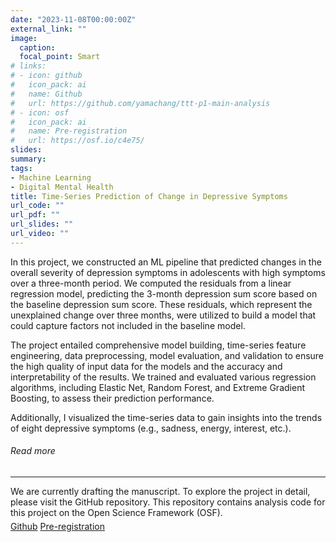```yaml
---
date: "2023-11-08T00:00:00Z"
external_link: ""
image:
  caption: 
  focal_point: Smart
# links:
# - icon: github
#   icon_pack: ai
#   name: Github
#   url: https://github.com/yamachang/ttt-p1-main-analysis
# - icon: osf
#   icon_pack: ai
#   name: Pre-registration
#   url: https://osf.io/c4e75/
slides: 
summary: 
tags:
- Machine Learning
- Digital Mental Health
title: Time-Series Prediction of Change in Depressive Symptoms
url_code: ""
url_pdf: ""
url_slides: ""
url_video: ""
---
```


<p>In this project, we constructed an ML pipeline that predicted changes in the overall severity of depression symptoms in adolescents with high symptoms over a three-month period. We computed the residuals from a linear regression model, predicting the 3-month depression sum score based on the baseline depression sum score. These residuals, which represent the unexplained change over three months, were utilized to build a model that could capture factors not included in the baseline model.</p>

<p>The project entailed comprehensive model building, time-series feature engineering, data preprocessing, model evaluation, and validation to ensure the high quality of input data for the models and the accuracy and interpretability of the results. We trained and evaluated various regression algorithms, including Elastic Net, Random Forest, and Extreme Gradient Boosting, to assess their prediction performance.</p>

<p>Additionally, I visualized the time-series data to gain insights into the trends of eight depressive symptoms (e.g., sadness, energy, interest, etc.).</p>


<h6>Read more</h6>
<hr>
<span>We are currently drafting the manuscript. To explore the project in detail, please visit the GitHub repository. This repository contains analysis code for this project on the Open Science Framework (OSF).</span>
<div style="margin-top: 5px;">
<a class="btn btn-primary btn text-uppercase js-scroll-trigger" href="https://github.com/yamachang/ttt-p1-main-analysis"  >Github</a>
                      <a class="btn btn-primary btn text-uppercase js-scroll-trigger" href="https://osf.io/c4e75/">Pre-registration</a>

